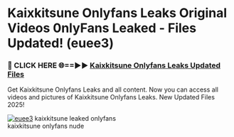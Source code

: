 # Kaixkitsune Onlyfans Leaks Original Videos 0nlyFans Leaked - Files Updated! (euee3)

<h3>🔴 CLICK HERE 🌐==►► <a href="https://tinyurl.com/x26r9saj" rel="nofollow">Kaixkitsune Onlyfans Leaks Updated Files</a></h3>

Get Kaixkitsune Onlyfans Leaks and all content. Now you can access all videos and pictures of Kaixkitsune Onlyfans Leaks. New Updated Files 2025!

[![euee3](https://i.imgur.com/LkgZPqh.gif)](https://tinyurl.com/x26r9saj)
kaixkitsune leaked onlyfans<br>
kaixkitsune onlyfans nude